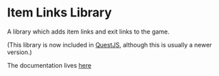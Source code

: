 # Item Links Library
A library which adds item links and exit links to the game.

(This library is now included in [QuestJS](../../../../ThePix/QuestJS), although this is usually a newer version.)

The documentation lives [here](https://github.com/KVonGit/Item-Links-Library/wiki/PixDocs-Doc#item-links-lib)
